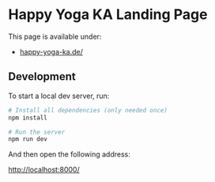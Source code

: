 # Happy Yoga KA Landing Page

This page is available under:

- [happy-yoga-ka.de/](https://happy-yoga-ka.de/)

## Development

To start a local dev server, run:

```bash
# Install all dependencies (only needed once)
npm install

# Run the server
npm run dev
```

And then open the following address:

[http://localhost:8000/](http://localhost:8000/)

